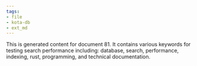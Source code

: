 ```yaml
---
tags:
- file
- kota-db
- ext_md
---
```

This is generated content for document 81. It contains various keywords for testing search performance including: database, search, performance, indexing, rust, programming, and technical documentation.
